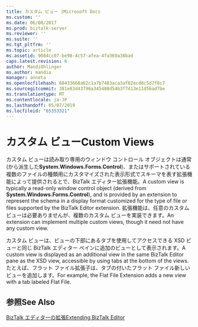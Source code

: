 ```yaml
---
title: カスタム ビュー |Microsoft Docs
ms.custom: ''
ms.date: 06/08/2017
ms.prod: biztalk-server
ms.reviewer: ''
ms.suite: ''
ms.tgt_pltfrm: ''
ms.topic: article
ms.assetid: 9084cc07-be98-4c57-afea-4fa369a38bad
caps.latest.revision: 6
author: MandiOhlinger
ms.author: mandia
manager: anneta
ms.openlocfilehash: 60433668a62c1a7b7483aca3af82ecd8c5d7f8c7
ms.sourcegitcommit: 381e83d43796a345488d54b3f7413e11d56ad7be
ms.translationtype: MT
ms.contentlocale: ja-JP
ms.lasthandoff: 05/07/2019
ms.locfileid: "65353321"
---
```

# <a name="custom-views"></a><span data-ttu-id="47f52-102">カスタム ビュー</span><span class="sxs-lookup"><span data-stu-id="47f52-102">Custom Views</span></span>
<span data-ttu-id="47f52-103">カスタム ビューは読み取り専用のウィンドウ コントロール オブジェクトは通常 (から派生した**System.Windows.Forms.Control**)、またはサポートされている複数のファイルの種類用にカスタマイズされた表示形式でスキーマを表す拡張機能によって提供されるとで、BizTalk エディター拡張機能。</span><span class="sxs-lookup"><span data-stu-id="47f52-103">A custom view is typically a read-only window control object (derived from **System.Windows.Forms.Control**), and is provided by an extension to represent the schema in a display format customized for the type of file or files supported by the BizTalk Editor extension.</span></span> <span data-ttu-id="47f52-104">拡張機能は、任意のカスタム ビューは必要ありませんが、複数のカスタム ビューを実装できます。</span><span class="sxs-lookup"><span data-stu-id="47f52-104">An extension can implement multiple custom views, though it need not have any custom view.</span></span>  
  
 <span data-ttu-id="47f52-105">カスタム ビューは、ビューの下部にあるタブを使用してアクセスできる XSD ビューと同じ BizTalk エディター ペインに追加のビューとして表示されます。</span><span class="sxs-lookup"><span data-stu-id="47f52-105">A custom view is displayed as an additional view in the same BizTalk Editor pane as the XSD view, accessible by using tabs at the bottom of the views.</span></span> <span data-ttu-id="47f52-106">たとえば、フラット ファイル拡張子は、タブの付いたフラット ファイル新しいビューを追加します。</span><span class="sxs-lookup"><span data-stu-id="47f52-106">For example, the Flat File Extension adds a new view with a tab labeled Flat File.</span></span>  
  
## <a name="see-also"></a><span data-ttu-id="47f52-107">参照</span><span class="sxs-lookup"><span data-stu-id="47f52-107">See Also</span></span>  
 [<span data-ttu-id="47f52-108">BizTalk エディターの拡張</span><span class="sxs-lookup"><span data-stu-id="47f52-108">Extending BizTalk Editor</span></span>](../core/extending-biztalk-editor.md)